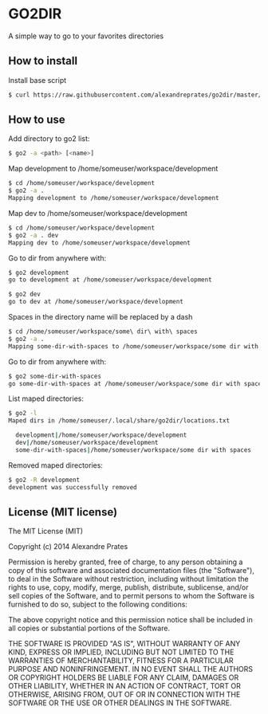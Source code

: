 # GO2DIR

A simple way to go to your favorites directories

## How to install

Install base script

```bash
$ curl https://raw.githubusercontent.com/alexandreprates/go2dir/master/install | bash
```

## How to use

Add directory to go2 list:

```bash
$ go2 -a <path> [<name>]
```

Map development to /home/someuser/workspace/development

```bash
$ cd /home/someuser/workspace/development
$ go2 -a .
Mapping development to /home/someuser/workspace/development
```

Map dev to /home/someuser/workspace/development

```bash
$ cd /home/someuser/workspace/development
$ go2 -a . dev
Mapping dev to /home/someuser/workspace/development
```

Go to dir from anywhere with:

```bash
$ go2 development
go to development at /home/someuser/workspace/development

$ go2 dev
go to dev at /home/someuser/workspace/development
```

Spaces in the directory name will be replaced by a dash

```bash
$ cd /home/someuser/workspace/some\ dir\ with\ spaces
$ go2 -a .
Mapping some-dir-with-spaces to /home/someuser/workspace/some dir with spaces
```

Go to dir from anywhere with:
```bash
$ go2 some-dir-with-spaces
go some-dir-with-spaces at /home/someuser/workspace/some dir with spaces
```

List maped directories:
```bash
$ go2 -l
Maped dirs in /home/someuser/.local/share/go2dir/locations.txt

  development|/home/someuser/workspace/development
  dev|/home/someuser/workspace/development
  some-dir-with-spaces|/home/someuser/workspace/some dir with spaces

```

Removed maped directories:
```bash
$ go2 -R development
development was successfully removed
```

## License (MIT license)

The MIT License (MIT)

Copyright (c) 2014 Alexandre Prates

Permission is hereby granted, free of charge, to any person obtaining a copy
of this software and associated documentation files (the "Software"), to deal
in the Software without restriction, including without limitation the rights
to use, copy, modify, merge, publish, distribute, sublicense, and/or sell
copies of the Software, and to permit persons to whom the Software is
furnished to do so, subject to the following conditions:

The above copyright notice and this permission notice shall be included in
all copies or substantial portions of the Software.

THE SOFTWARE IS PROVIDED "AS IS", WITHOUT WARRANTY OF ANY KIND, EXPRESS OR
IMPLIED, INCLUDING BUT NOT LIMITED TO THE WARRANTIES OF MERCHANTABILITY,
FITNESS FOR A PARTICULAR PURPOSE AND NONINFRINGEMENT. IN NO EVENT SHALL THE
AUTHORS OR COPYRIGHT HOLDERS BE LIABLE FOR ANY CLAIM, DAMAGES OR OTHER
LIABILITY, WHETHER IN AN ACTION OF CONTRACT, TORT OR OTHERWISE, ARISING FROM,
OUT OF OR IN CONNECTION WITH THE SOFTWARE OR THE USE OR OTHER DEALINGS IN
THE SOFTWARE.

